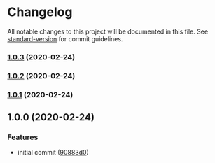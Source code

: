 # Changelog

All notable changes to this project will be documented in this file. See [standard-version](https://github.com/conventional-changelog/standard-version) for commit guidelines.

### [1.0.3](https://github.com/foxted/nestjs-firebase-auth-middleware/compare/v1.0.2...v1.0.3) (2020-02-24)

### [1.0.2](https://github.com/foxted/nestjs-firebase-auth-middleware/compare/v1.0.1...v1.0.2) (2020-02-24)

### [1.0.1](https://github.com/foxted/nestjs-firebase-auth-middleware/compare/v1.0.0...v1.0.1) (2020-02-24)

## 1.0.0 (2020-02-24)


### Features

* initial commit ([90883d0](https://github.com/foxted/nestjs-firebase-auth-middleware/commit/90883d0959dc76b2fee9fe8c3c115f93a3b471c3))
